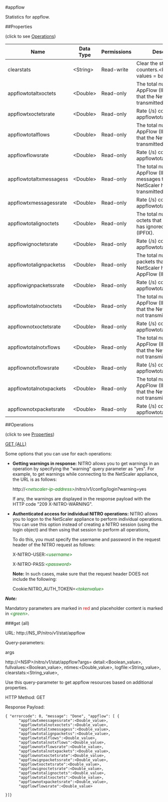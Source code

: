 #appflow

Statistics for appflow.


##Properties 
<span>(click to see [Operations](#operations))</span>


<table><thead><tr><th>Name</th><th> Data Type</th><th> Permissions</th><th>Description</th></tr></thead><tbody><tr><td>clearstats</td><td>&lt;String></td><td>Read-write</td><td>Clear the statsistics / counters.&lt;br>Possible values = basic, full</td><tr><tr><td>appflowtotaltxoctets</td><td>&lt;Double></td><td>Read-only</td><td>The total number of AppFlow (IPFIX) octets that the NetScaler has transmitted.</td><tr><tr><td>appflowtxoctetsrate</td><td>&lt;Double></td><td>Read-only</td><td>Rate (/s) counter for appflowtotaltxoctets</td><tr><tr><td>appflowtotalflows</td><td>&lt;Double></td><td>Read-only</td><td>The total number of AppFlow (IPFIX) flows that the NetScaler has transmitted.</td><tr><tr><td>appflowflowsrate</td><td>&lt;Double></td><td>Read-only</td><td>Rate (/s) counter for appflowtotalflows</td><tr><tr><td>appflowtotaltxmessagess</td><td>&lt;Double></td><td>Read-only</td><td>The total number of AppFlow (IPFIX) messages that the NetScaler has transmitted.</td><tr><tr><td>appflowtxmessagessrate</td><td>&lt;Double></td><td>Read-only</td><td>Rate (/s) counter for appflowtotaltxmessagess</td><tr><tr><td>appflowtotalignoctets</td><td>&lt;Double></td><td>Read-only</td><td>The total number of octets that the NetScaler has ignored for AppFlow (IPFIX).</td><tr><tr><td>appflowignoctetsrate</td><td>&lt;Double></td><td>Read-only</td><td>Rate (/s) counter for appflowtotalignoctets</td><tr><tr><td>appflowtotalignpacketss</td><td>&lt;Double></td><td>Read-only</td><td>The total number of packets that the NetScaler has ignored for AppFlow (IPFIX).</td><tr><tr><td>appflowignpacketssrate</td><td>&lt;Double></td><td>Read-only</td><td>Rate (/s) counter for appflowtotalignpacketss</td><tr><tr><td>appflowtotalnotxoctets</td><td>&lt;Double></td><td>Read-only</td><td>The total number of AppFlow (IPFIX) octets that the NetScaler has not transmitted.</td><tr><tr><td>appflownotxoctetsrate</td><td>&lt;Double></td><td>Read-only</td><td>Rate (/s) counter for appflowtotalnotxoctets</td><tr><tr><td>appflowtotalnotxflows</td><td>&lt;Double></td><td>Read-only</td><td>The total number of AppFlow (IPFIX) flows that the NetScaler has not transmitted.</td><tr><tr><td>appflownotxflowsrate</td><td>&lt;Double></td><td>Read-only</td><td>Rate (/s) counter for appflowtotalnotxflows</td><tr><tr><td>appflowtotalnotxpackets</td><td>&lt;Double></td><td>Read-only</td><td>The total number of AppFlow (IPFIX) packets that the NetScaler has not transmitted.</td><tr><tr><td>appflownotxpacketsrate</td><td>&lt;Double></td><td>Read-only</td><td>Rate (/s) counter for appflowtotalnotxpackets</td><tr></tbody></table>
##Operations 
<span>(click to see [Properties](#properties))</span>


[GET (ALL)](#get-(all))


Some options that you can use for each operations:
<ul><li><p><b>Getting warnings in response:</b> NITRO allows you to get warnings in an operation by specifying the "warning" query parameter as "yes". For example, to get warnings while connecting to the NetScaler appliance, the URL is as follows:</p><p>http://<span style="color:green;font-style:italic;">&lt;netscaler-ip-address&gt;</span>/nitro/v1/config/login?warning=yes</p><p>If any, the warnings are displayed in the response payload with the HTTP code "209 X-NITRO-WARNING".</p></li><li><p><b>Authenticated access for individual NITRO operations:</b> NITRO allows you to logon to the NetScaler appliance to perform individual operations. You can use this option instead of creating a NITRO session (using the login object) and then using that session to perform all operations,</p><p>To do this, you must specify the username and password in the request header of the NITRO request as follows:</p><p>X-NITRO-USER:<span style="color:green;font-style:italic;">&lt;username&gt;</span></p><p>X-NITRO-PASS:<span style="color:green;font-style:italic;">&lt;password&gt;</span></p><p><b>Note:</b> In such cases, make sure that the request header DOES not include the following:</p><p>Cookie:NITRO_AUTH_TOKEN=<span style="color:green;font-style:italic;">&lt;tokenvalue&gt;</span></p></li></ul>



***Note:*** 
Mandatory parameters are marked in <span style="color:#FF0000;">red</span> and placeholder content is marked in <span style="color:green;font-style:italic">&lt;green&gt;</span>.

###get (all)



URL: http://NS_IP/nitro/v1/stat/appflow
Query-parameters:
args
http://&lt;NSIP&gt;/nitro/v1/stat/appflow?args=      detail:&lt;Boolean_value&gt;,      fullvalues:&lt;Boolean_value&gt;,      ntimes:&lt;Double_value&gt;,      logfile:&lt;String_value&gt;,      clearstats:&lt;String_value&gt;,
Use this query-parameter to get appflow resources based on additional properties.



HTTP Method: GET
Response Payload: ```{ "errorcode": 0, "message": "Done", "appflow": [ {      "appflowtxmessagessrate":<Double_value>,      "appflowtotalnotxoctets":<Double_value>,      "appflowtotaltxmessagess":<Double_value>,      "appflowtotalignpacketss":<Double_value>,      "appflowtotalflows":<Double_value>,      "appflowtotalnotxflows":<Double_value>,      "appflownotxflowsrate":<Double_value>,      "appflowtotalnotxpackets":<Double_value>,      "appflownotxoctetsrate":<Double_value>,      "appflowignpacketssrate":<Double_value>,      "appflowtxoctetsrate":<Double_value>,      "appflowignoctetsrate":<Double_value>,      "appflowtotalignoctets":<Double_value>,      "appflowtotaltxoctets":<Double_value>,      "appflownotxpacketsrate":<Double_value>,      "appflowflowsrate":<Double_value>}]}```



